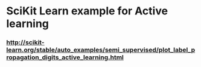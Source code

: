 # SciKit Learn example for Active learning
### http://scikit-learn.org/stable/auto_examples/semi_supervised/plot_label_propagation_digits_active_learning.html